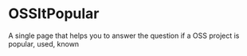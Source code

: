 OSSItPopular
============

A single page that helps you to answer the question if a OSS project is popular, used, known
